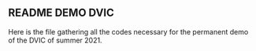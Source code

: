 ## README DEMO DVIC

Here is the file gathering all the codes necessary for the permanent demo of the DVIC of summer 2021.
